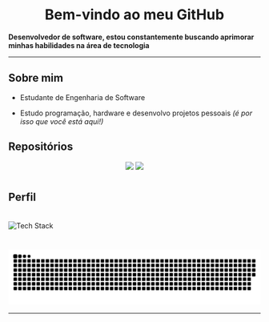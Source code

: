 <h1 align="center">Bem-vindo ao meu GitHub</h1>

**Desenvolvedor de software, estou constantemente buscando aprimorar minhas habilidades na área de tecnologia**

---

## Sobre mim

* Estudante de Engenharia de Software

* Estudo programação, hardware e desenvolvo projetos pessoais *(é por isso que você está aqui!)*

## Repositórios
<div align="center">
    <a href="https://github.com/Dimitri-Matheus/MinimalTube" target="_blank"><img src="https://github-readme-stats-delta-six-87.vercel.app/api/pin/?username=Dimitri-Matheus&repo=MinimalTube&theme=dark&show_owner=false&hide_border=false&bg_color=0d1117&text_color=ffffff&icon_color=fffff&title_color=ffffff&border_color=ffffff" target="_blank"></a>
    <a href="https://github.com/Dimitri-Matheus/Snake" target="_blank"><img src="https://github-readme-stats-delta-six-87.vercel.app/api/pin/?username=Dimitri-Matheus&repo=Snake&theme=dark&show_owner=false&hide_border=false&bg_color=0d1117&text_color=ffffff&icon_color=fffff&title_color=ffffff&border_color=ffffff" target="_blank"></a>
</div>

#

## Perfil
<div>
  <div style="display: inline_block"></div><br>
  <img height="100" width="1000" align="center" src="https://github-readme-tech-stack.vercel.app/api/cards?title=Tech+Stack&titleAlign=center&lineCount=1&theme=github_dark&width=460&hideBg=true&bg=%230D1117&badge=%23161B22&border=%23ffffff&titleColor=%234B70F0&line1=python%2Cpython%2Cffffff%3Bhtml5%2Chtml%2Cffffff%3Bcss3%2Ccss%2Cffffff%3Bjavascript%2Cjavascript%2Cffffff%3B" alt="Tech Stack" />
</div>

#

![snake gif](https://github.com/Dimitri-Matheus/Dimitri-Matheus/blob/output/github-contribution-grid-snake-dark.svg)

---
